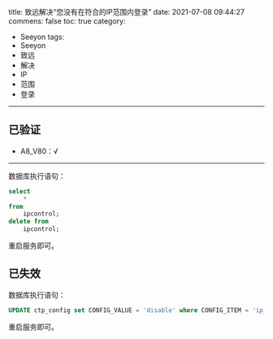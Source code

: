 title: 致远解决“您没有在符合的IP范围内登录”
date: 2021-07-08 09:44:27
commens: false
toc: true
category:
 - Seeyon
tags: 
 - Seeyon
 - 致远
 - 解决
 - IP
 - 范围
 - 登录
---
## 已验证

- A8_V80：√

---

数据库执行语句：

```sql
select 
	* 
from 
	ipcontrol; 
delete from 
	ipcontrol;
```

重启服务即可。

## 已失效

数据库执行语句：

```sql
UPDATE ctp_config set CONFIG_VALUE = 'disable' where CONFIG_ITEM = 'ip_control_enable'; 
```

重启服务即可。
